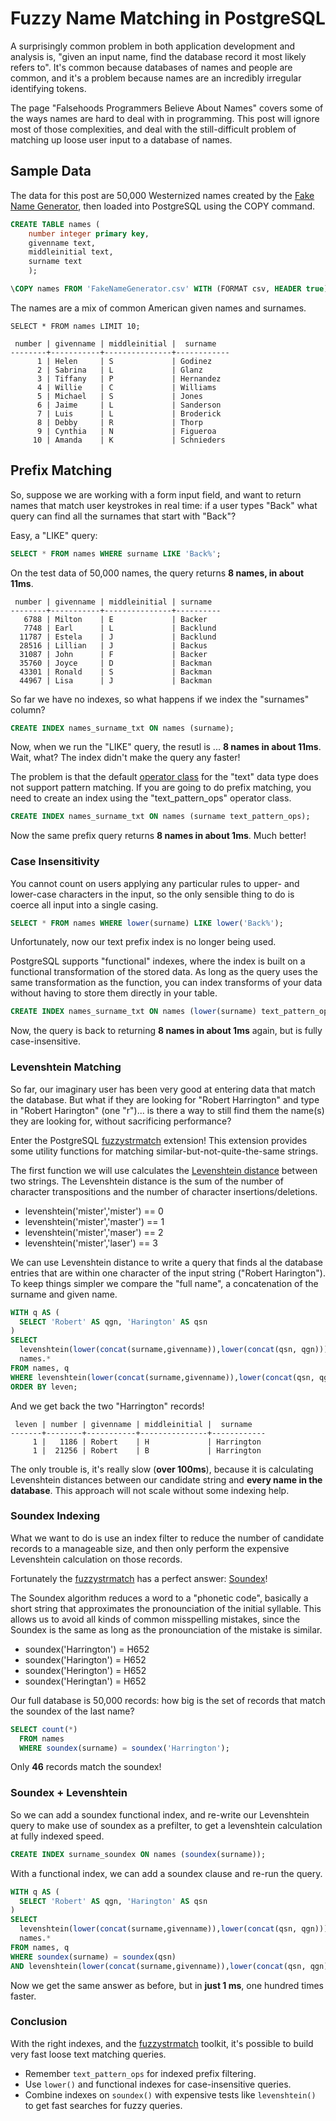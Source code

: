 # Fuzzy Name Matching in PostgreSQL

A surprisingly common problem in both application development and analysis is, "given an input name, find the database record it most likely refers to". It's common because databases of names and people are common, and it's a problem because names are an incredibly irregular identifying tokens. 

The page "Falsehoods Programmers Believe About Names" covers some of the ways names are hard to deal with in programming. This post will ignore most of those complexities, and deal with the still-difficult problem of matching up loose user input to a database of names.

## Sample Data

The data for this post are 50,000 Westernized names created by the [Fake Name Generator](https://www.fakenamegenerator.com/), then loaded into PostgreSQL using the COPY command.

```sql
CREATE TABLE names (
    number integer primary key, 
    givenname text, 
    middleinitial text, 
    surname text
    );

\COPY names FROM 'FakeNameGenerator.csv' WITH (FORMAT csv, HEADER true);

```

The names are a mix of common American given names and surnames.

```
SELECT * FROM names LIMIT 10;

 number | givenname | middleinitial |  surname   
--------+-----------+---------------+------------
      1 | Helen     | S             | Godinez
      2 | Sabrina   | L             | Glanz
      3 | Tiffany   | P             | Hernandez
      4 | Willie    | C             | Williams
      5 | Michael   | S             | Jones
      6 | Jaime     | L             | Sanderson
      7 | Luis      | L             | Broderick
      8 | Debby     | R             | Thorp
      9 | Cynthia   | N             | Figueroa
     10 | Amanda    | K             | Schnieders
```

## Prefix Matching

So, suppose we are working with a form input field, and want to return names that match user keystrokes in real time: if a user types "Back" what query can find all the surnames that start with "Back"?

Easy, a "LIKE" query:

```sql
SELECT * FROM names WHERE surname LIKE 'Back%';
```

On the test data of 50,000 names, the query returns **8 names, in about 11ms**.

```
 number | givenname | middleinitial | surname  
--------+-----------+---------------+----------
   6788 | Milton    | E             | Backer
   7748 | Earl      | L             | Backlund
  11787 | Estela    | J             | Backlund
  28516 | Lillian   | J             | Backus
  31087 | John      | F             | Backer
  35760 | Joyce     | D             | Backman
  43301 | Ronald    | S             | Backman
  44967 | Lisa      | J             | Backman
```

So far we have no indexes, so what happens if we index the "surnames" column?

```sql
CREATE INDEX names_surname_txt ON names (surname);
```

Now, when we run the "LIKE" query, the resutl is ... **8 names in about 11ms**. Wait, what? The index didn't make the query any faster!

The problem is that the default [operator class](https://www.postgresql.org/docs/current/indexes-opclass.html) for the "text" data type does not support pattern matching. If you are going to do prefix matching, you need to create an index using the "text_pattern_ops" operator class.

```sql
CREATE INDEX names_surname_txt ON names (surname text_pattern_ops);
```

Now the same prefix query returns **8 names in about 1ms**. Much better!

### Case Insensitivity

You cannot count on users applying any particular rules to upper- and lower-case characters in the input, so the only sensible thing to do is coerce all input into a single casing. 

```sql
SELECT * FROM names WHERE lower(surname) LIKE lower('Back%');
```

Unfortunately, now our text prefix index is no longer being used. 

PostgreSQL supports "functional" indexes, where the index is built on a functional transformation of the stored data. As long as the query uses the same transformation as the function, you can index transforms of your data without having to store them directly in your table.

```sql
CREATE INDEX names_surname_txt ON names (lower(surname) text_pattern_ops);
```

Now, the query is back to returning **8 names in about 1ms** again, but is fully case-insensitive.

### Levenshtein Matching

So far, our imaginary user has been very good at entering data that match the database. But what if they are looking for "Robert Harrington" and type in "Robert Harington" (one "r")... is there a way to still find them the name(s) they are looking for, without sacrificing performance?

Enter the PostgreSQL [fuzzystrmatch](https://www.postgresql.org/docs/current/fuzzystrmatch.html) extension! This extension provides some utility functions for matching similar-but-not-quite-the-same strings.

The first function we will use calculates the [Levenshtein distance](https://en.wikipedia.org/wiki/Levenshtein_distance) between two strings. The Levenshtein distance is the sum of the number of character transpositions and the number of character insertions/deletions.

* levenshtein('mister','mister') == 0
* levenshtein('mister','master') == 1
* levenshtein('mister','maser') == 2
* levenshtein('mister','laser') == 3

We can use Levenshtein distance to write a query that finds al the database entries that are within one character of the input string ("Robert Harington"). To keep things simpler we compare the "full name", a concatenation of the surname and given name.

```sql
WITH q AS (
  SELECT 'Robert' AS qgn, 'Harington' AS qsn
)
SELECT  
  levenshtein(lower(concat(surname,givenname)),lower(concat(qsn, qgn))) AS leven,
  names.*
FROM names, q
WHERE levenshtein(lower(concat(surname,givenname)),lower(concat(qsn, qgn))) < 2
ORDER BY leven;
```

And we get back the two "Harrington" records!

```
 leven | number | givenname | middleinitial |  surname   
-------+--------+-----------+---------------+------------
     1 |   1186 | Robert    | H             | Harrington
     1 |  21256 | Robert    | B             | Harrington
```

The only trouble is, it's really slow (**over 100ms**), because it is calculating Levenshtein distances between our candidate string and **every name in the database**. This approach will not scale without some indexing help.

### Soundex Indexing

What we want to do is use an index filter to reduce the number of candidate records to a manageable size, and then only perform the expensive Levenshtein calculation on those records. 

Fortunately the [fuzzystrmatch](https://www.postgresql.org/docs/current/fuzzystrmatch.html) has a perfect answer: [Soundex](https://en.wikipedia.org/wiki/Soundex)!

The Soundex algorithm reduces a word to a "phonetic code", basically a short string that approximates the pronounciation of the initial syllable. This allows us to avoid all kinds of common misspelling mistakes, since the Soundex is the same as long as the pronounciation of the mistake is similar.

* soundex('Harrington') = H652
* soundex('Harington') = H652
* soundex('Herington') = H652
* soundex('Heringtan') = H652

Our full database is 50,000 records: how big is the set of records that match the soundex of the last name?

```sql
SELECT count(*) 
  FROM names 
  WHERE soundex(surname) = soundex('Harrington');
```

Only **46** records match the soundex! 

### Soundex + Levenshtein

So we can add a soundex functional index, and re-write our Levenshtein query to make use of soundex as a prefilter, to get a levenshtein calculation at fully indexed speed.

```sql
CREATE INDEX surname_soundex ON names (soundex(surname));
```

With a functional index, we can add a soundex clause and re-run the query.

```sql
WITH q AS (
  SELECT 'Robert' AS qgn, 'Harington' AS qsn
)
SELECT  
  levenshtein(lower(concat(surname,givenname)),lower(concat(qsn, qgn))) AS leven,
  names.*
FROM names, q
WHERE soundex(surname) = soundex(qsn)
AND levenshtein(lower(concat(surname,givenname)),lower(concat(qsn, qgn))) < 2
```

Now we get the same answer as before, but in **just 1 ms**, one hundred times faster.

### Conclusion

With the right indexes, and the [fuzzystrmatch](https://www.postgresql.org/docs/current/fuzzystrmatch.html) toolkit, it's possible to build very fast loose text matching queries.

* Remember `text_pattern_ops` for indexed prefix filtering.
* Use `lower()` and functional indexes for case-insensitive queries.
* Combine indexes on `soundex()` with expensive tests like `levenshtein()` to get fast searches for fuzzy queries.

